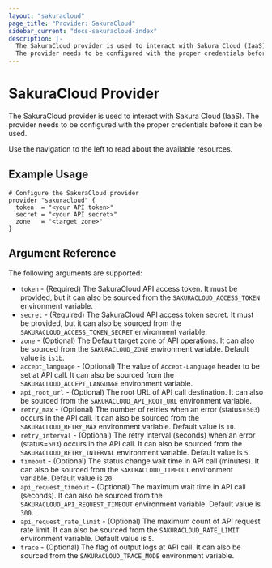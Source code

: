 ```yaml
---
layout: "sakuracloud"
page_title: "Provider: SakuraCloud"
sidebar_current: "docs-sakuracloud-index"
description: |-
  The SakuraCloud provider is used to interact with Sakura Cloud (IaaS).
  The provider needs to be configured with the proper credentials before it can be used.
---
```


# SakuraCloud Provider

The SakuraCloud provider is used to interact with Sakura Cloud (IaaS).
The provider needs to be configured with the proper credentials before it can be used.

Use the navigation to the left to read about the available resources.

## Example Usage

```hcl
# Configure the SakuraCloud provider
provider "sakuracloud" {
  token  = "<your API token>"
  secret = "<your API secret>"
  zone   = "<target zone>" 
}
```

## Argument Reference

The following arguments are supported:

* `token` - (Required) The SakuraCloud API access token. It must be provided, but it can also be sourced from the `SAKURACLOUD_ACCESS_TOKEN` environment variable.
* `secret` - (Required) The SakuraCloud API access token secret. It must be provided, but it can also be sourced from the `SAKURACLOUD_ACCESS_TOKEN_SECRET` environment variable.
* `zone` - (Optional) The Default target zone of API operations. It can also be sourced from the `SAKURACLOUD_ZONE` environment variable. Default value is `is1b`.
* `accept_language` - (Optional) The value of `Accept-Language` header to be set at API call. It can also be sourced from the `SAKURACLOUD_ACCEPT_LANGUAGE` environment variable.
* `api_root_url` - (Optional) The root URL of API call destination. It can also be sourced from the `SAKURACLOUD_API_ROOT_URL` environment variable.
* `retry_max` - (Optional) The number of retries when an error (status=`503`) occurs in the API call. It can also be sourced from the `SAKURACLOUD_RETRY_MAX` environment variable. Default value is `10`.
* `retry_interval` - (Optional) The retry interval (seconds) when an error (status=`503`) occurs in the API call. It can also be sourced from the `SAKURACLOUD_RETRY_INTERVAL` environment variable. Default value is `5`.
* `timeout` - (Optional) The status change wait time in API call (minutes). It can also be sourced from the `SAKURACLOUD_TIMEOUT` environment variable. Default value is `20`.
* `api_request_timeout` - (Optional) The maximum wait time in API call (seconds). It can also be sourced from the `SAKURACLOUD_API_REQUEST_TIMEOUT` environment variable. Default value is `300`.
* `api_request_rate_limit` - (Optional) The maximum count of API request rate limit. It can also be sourced from the `SAKURACLOUD_RATE_LIMIT` environment variable. Default value is `5`.
* `trace` - (Optional) The flag of output logs at API call. It can also be sourced from the `SAKURACLOUD_TRACE_MODE` environment variable. 
